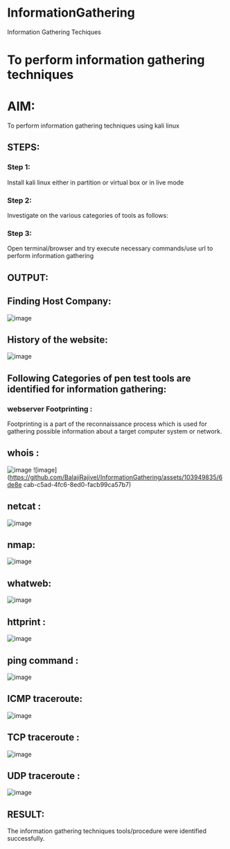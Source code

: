 # InformationGathering
Information Gathering Techiques

# To perform information gathering techniques

# AIM:

To perform information gathering techniques using kali linux 

## STEPS:

### Step 1:

Install kali linux either in partition or virtual box or in live mode

### Step 2:

Investigate on the various categories of tools as follows:

### Step 3:
Open terminal/browser and try execute necessary commands/use url to perform information gathering


## OUTPUT:
## Finding Host Company:
![image](https://github.com/BalajiRajivel/InformationGathering/assets/103949835/0670d5ff-21fa-4278-9379-152d4aeb8abc)

## History of the website:
![image](https://github.com/BalajiRajivel/InformationGathering/assets/103949835/7f98ff83-1f77-46bb-8041-59eb5694396c)

## Following Categories of pen test tools are identified for information gathering:
### webserver Footprinting :
Footprinting is a part of the reconnaissance process which is used for gathering possible information about a target computer system or network.

## whois :
![image](https://github.com/BalajiRajivel/InformationGathering/assets/103949835/ca9f6589-77df-4305-9fce-dd5944de6ddc)
![image](https://github.com/BalajiRajivel/InformationGathering/assets/103949835/6de8e
cab-c5ad-4fc6-8ed0-facb99ca57b7)

## netcat :
![image](https://github.com/BalajiRajivel/InformationGathering/assets/103949835/b689ea68-5eb5-4910-b5c4-f5bc0945a5ed)

## nmap:
![image](https://github.com/BalajiRajivel/InformationGathering/assets/103949835/da51ca70-5f15-4578-820f-fd31db53d494)

## whatweb:
![image](https://github.com/BalajiRajivel/InformationGathering/assets/103949835/f9331be6-dc8b-49bd-ad6e-53a2ee1be4b5)

## httprint :
![image](https://github.com/BalajiRajivel/InformationGathering/assets/103949835/66f08c77-b61f-42ed-9f30-8caaae5b4a65)

## ping command :
![image](https://github.com/BalajiRajivel/InformationGathering/assets/103949835/92acbc40-4342-4fa3-852b-ee1a683a9744)

## ICMP traceroute:
![image](https://github.com/BalajiRajivel/InformationGathering/assets/103949835/b2f14a72-6208-4254-8d0a-e88268b494e0)

## TCP traceroute :
![image](https://github.com/BalajiRajivel/InformationGathering/assets/103949835/ac437912-5719-4b11-b0f3-3da9c94daab9)

## UDP traceroute :
![image](https://github.com/BalajiRajivel/InformationGathering/assets/103949835/d939d505-9b5b-4c0b-ae1a-2fa007246d51)

## RESULT:
The information gathering techniques tools/procedure were  identified successfully.
